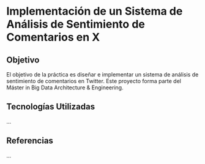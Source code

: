 # Implementación de un Sistema de Análisis de Sentimiento de Comentarios en X

## Objetivo

El objetivo de la práctica es diseñar e implementar un sistema de análisis de sentimiento de comentarios en Twitter. Este proyecto forma parte del Máster in Big Data Architecture & Engineering.

## Tecnologías Utilizadas

...

## Referencias

...

